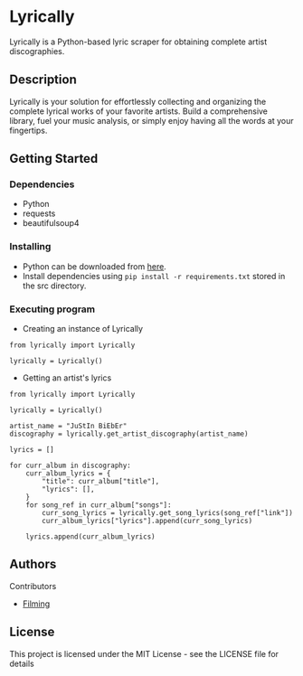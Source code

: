 # Lyrically

Lyrically is a Python-based lyric scraper for obtaining complete artist discographies.

## Description

Lyrically is your solution for effortlessly collecting and organizing the complete lyrical works of your favorite artists.  Build a comprehensive library, fuel your music analysis, or simply enjoy having all the words at your fingertips.

## Getting Started

### Dependencies

* Python
* requests
* beautifulsoup4

### Installing

* Python can be downloaded from [here](https://www.python.org/).
* Install dependencies using `pip install -r requirements.txt` stored in the src directory.

### Executing program

* Creating an instance of Lyrically
```
from lyrically import Lyrically

lyrically = Lyrically()

```

* Getting an artist's lyrics
```
from lyrically import Lyrically

lyrically = Lyrically()

artist_name = "JuStIn BiEbEr"
discography = lyrically.get_artist_discography(artist_name)

lyrics = []

for curr_album in discography:
    curr_album_lyrics = {
        "title": curr_album["title"],
        "lyrics": [],
    }
    for song_ref in curr_album["songs"]:
        curr_song_lyrics = lyrically.get_song_lyrics(song_ref["link"])
        curr_album_lyrics["lyrics"].append(curr_song_lyrics)
    
    lyrics.append(curr_album_lyrics)
```

## Authors

Contributors

* [Filming](https://github.com/filming)

## License

This project is licensed under the MIT License - see the LICENSE file for details
